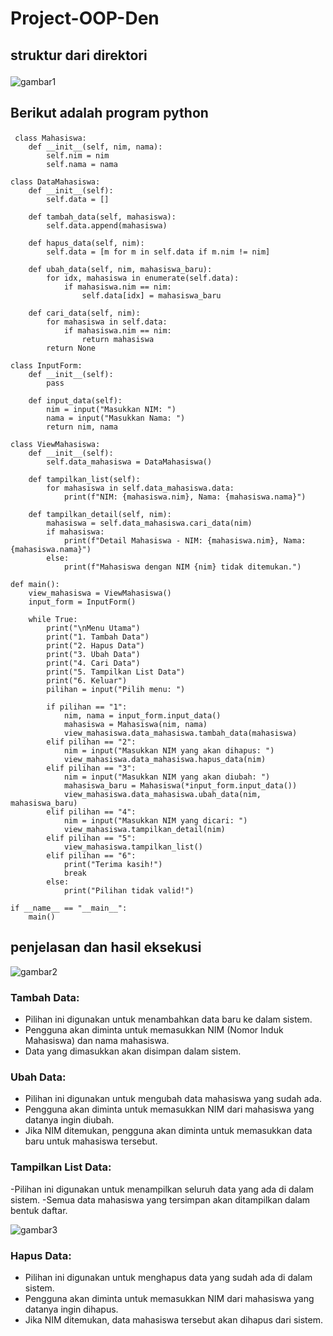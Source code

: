# Project-OOP-Den
## struktur dari direktori <p>
![gambar1](D12.PNG) <p>
## Berikut adalah program python <p>
```
 class Mahasiswa:
    def __init__(self, nim, nama):
        self.nim = nim
        self.nama = nama

class DataMahasiswa:
    def __init__(self):
        self.data = []

    def tambah_data(self, mahasiswa):
        self.data.append(mahasiswa)

    def hapus_data(self, nim):
        self.data = [m for m in self.data if m.nim != nim]

    def ubah_data(self, nim, mahasiswa_baru):
        for idx, mahasiswa in enumerate(self.data):
            if mahasiswa.nim == nim:
                self.data[idx] = mahasiswa_baru

    def cari_data(self, nim):
        for mahasiswa in self.data:
            if mahasiswa.nim == nim:
                return mahasiswa
        return None

class InputForm:
    def __init__(self):
        pass

    def input_data(self):
        nim = input("Masukkan NIM: ")
        nama = input("Masukkan Nama: ")
        return nim, nama

class ViewMahasiswa:
    def __init__(self):
        self.data_mahasiswa = DataMahasiswa()

    def tampilkan_list(self):
        for mahasiswa in self.data_mahasiswa.data:
            print(f"NIM: {mahasiswa.nim}, Nama: {mahasiswa.nama}")

    def tampilkan_detail(self, nim):
        mahasiswa = self.data_mahasiswa.cari_data(nim)
        if mahasiswa:
            print(f"Detail Mahasiswa - NIM: {mahasiswa.nim}, Nama: {mahasiswa.nama}")
        else:
            print(f"Mahasiswa dengan NIM {nim} tidak ditemukan.")

def main():
    view_mahasiswa = ViewMahasiswa()
    input_form = InputForm()

    while True:
        print("\nMenu Utama")
        print("1. Tambah Data")
        print("2. Hapus Data")
        print("3. Ubah Data")
        print("4. Cari Data")
        print("5. Tampilkan List Data")
        print("6. Keluar")
        pilihan = input("Pilih menu: ")

        if pilihan == "1":
            nim, nama = input_form.input_data()
            mahasiswa = Mahasiswa(nim, nama)
            view_mahasiswa.data_mahasiswa.tambah_data(mahasiswa)
        elif pilihan == "2":
            nim = input("Masukkan NIM yang akan dihapus: ")
            view_mahasiswa.data_mahasiswa.hapus_data(nim)
        elif pilihan == "3":
            nim = input("Masukkan NIM yang akan diubah: ")
            mahasiswa_baru = Mahasiswa(*input_form.input_data())
            view_mahasiswa.data_mahasiswa.ubah_data(nim, mahasiswa_baru)
        elif pilihan == "4":
            nim = input("Masukkan NIM yang dicari: ")
            view_mahasiswa.tampilkan_detail(nim)
        elif pilihan == "5":
            view_mahasiswa.tampilkan_list()
        elif pilihan == "6":
            print("Terima kasih!")
            break
        else:
            print("Pilihan tidak valid!")

if __name__ == "__main__":
    main()
```
## penjelasan dan hasil eksekusi
![gambar2](D9.PNG)
### Tambah Data:
- Pilihan ini digunakan untuk menambahkan data baru ke dalam sistem.
- Pengguna akan diminta untuk memasukkan NIM (Nomor Induk Mahasiswa) dan nama mahasiswa.
- Data yang dimasukkan akan disimpan dalam sistem. <p>

### Ubah Data:
- Pilihan ini digunakan untuk mengubah data mahasiswa yang sudah ada.
- Pengguna akan diminta untuk memasukkan NIM dari mahasiswa yang datanya ingin diubah.
- Jika NIM ditemukan, pengguna akan diminta untuk memasukkan data baru untuk mahasiswa tersebut. <p>

### Tampilkan List Data:
-Pilihan ini digunakan untuk menampilkan seluruh data yang ada di dalam sistem.
-Semua data mahasiswa yang tersimpan akan ditampilkan dalam bentuk daftar. <p>
![gambar3](D10.PNG)
### Hapus Data:
- Pilihan ini digunakan untuk menghapus data yang sudah ada di dalam sistem.
- Pengguna akan diminta untuk memasukkan NIM dari mahasiswa yang datanya ingin dihapus.
- Jika NIM ditemukan, data mahasiswa tersebut akan dihapus dari sistem. <p>
